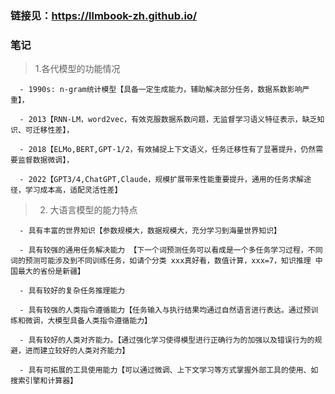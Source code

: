 ### 链接见：https://llmbook-zh.github.io/


### 笔记
> 1.各代模型的功能情况

      - 1990s: n-gram统计模型【具备一定生成能力，辅助解决部分任务，数据系数影响严重】，

      - 2013【RNN-LM，word2vec，有效克服数据系数问题，无监督学习语义特征表示，缺乏知识、可迁移性差】，
    
      - 2018【ELMo,BERT,GPT-1/2，有效捕捉上下文语义，任务迁移性有了显著提升，仍然需要监督数据微调】，
    
      - 2022【GPT3/4,ChatGPT,Claude，规模扩展带来性能重要提升，通用的任务求解途径，学习成本高，适配灵活性差】

>2. 大语言模型的能力特点

      - 具有丰富的世界知识【参数规模大，数据规模大，充分学习到海量世界知识】

      - 具有较强的通用任务解决能力 【下一个词预测任务可以看成是一个多任务学习过程，不同词的预测可能涉及到不同训练任务，如请个分类 xxx真好看，数值计算，xxx=7，知识推理 中国最大的省份是新疆】

      - 具有较好的复杂任务推理能力

      - 具有较强的人类指令遵循能力【任务输入与执行结果均通过自然语言进行表达。通过预训练和微调，大模型具备人类指令遵循能力】

      - 具有较好的人类对齐能力。【通过强化学习使得模型进行正确行为的加强以及错误行为的规避，进而建立较好的人类对齐能力】

      - 具有可拓展的工具使用能力【可以通过微调、上下文学习等方式掌握外部工具的使用、如搜索引擎和计算器】
